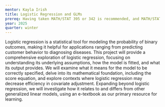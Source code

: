 ```yaml
---
mentor: Kayla Irish
title: Logistic Regression and GLMs
prereq: Having taken MATH/STAT 395 or 342 is recommended, and MATH/STAT 394 or STAT 340 is required. STAT 311 or STAT 390 is also required.
year: 2025
quarter: winter
---
```


Logistic regression is a statistical tool for modeling the probability of binary outcomes, making it helpful for applications ranging from predicting customer behavior to diagnosing diseases. This project will provide a comprehensive exploration of logistic regression, focusing on understanding its underlying assumptions, how the model is fitted, and what its output provides. We will examine what it means for the model to be correctly specified, delve into its mathematical foundation, including the score equation, and explore contexts where logistic regression may decrease efficiency in covariate adjustment. Expanding beyond logistic regression, we will investigate how it relates to and differs from other generalized linear models, using an e-textbook as our primary resource for learning.